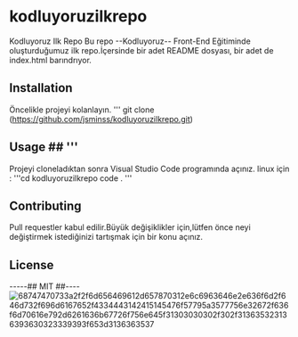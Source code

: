 # kodluyoruzilkrepo
Kodluyoruz Ilk Repo
Bu repo --Kodluyoruz--  Front-End Eğitiminde oluşturduğumuz ilk repo.İçersinde  bir adet README dosyası, bir adet de index.html barındrıyor.
## Installation ##
Öncelikle projeyi kolanlayın.
''' git clone (https://github.com/jsminss/kodluyoruzilkrepo.git)
## Usage ## '''
Projeyi cloneladıktan sonra Visual Studio Code programında açınız.
linux için :
'''cd kodluyoruzilkrepo
code . '''
## Contributing ##
Pull requestler kabul edilir.Büyük değişiklikler için,lütfen önce neyi değiştirmek istediğinizi tartışmak için bir konu açınız.
## License ##
-----## MIT ##----
![68747470733a2f2f6d656469612d657870312e6c6963646e2e636f6d2f646d732f696d6167652f4334443142415145476f57795a3577756e32672f636f6d70616e792d6261636b67726f756e645f31303030302f302f313635323136393630323339393f653d3136363537](https://user-images.githubusercontent.com/95120016/194892407-f047ad08-af66-4a99-9014-c726433eff8e.jpg)
